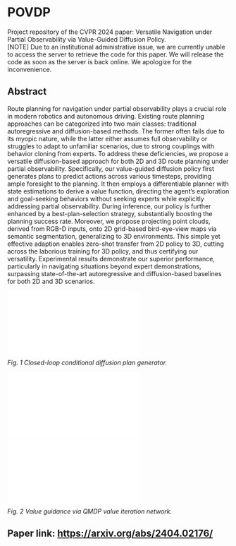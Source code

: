 # POVDP
Project repository of the CVPR 2024 paper: Versatile Navigation under Partial Observability via Value-Guided Diffusion Policy. <br>
[NOTE] Due to an institutional administrative issue, we are currently unable to access the server to retrieve the code for this paper. We will release the code as soon as the server is back online. We apologize for the inconvenience.

## Abstract
Route planning for navigation under partial observability plays a crucial role in modern robotics and autonomous driving. Existing route planning approaches can be categorized into two main classes: traditional autoregressive and diffusion-based methods. The former often fails due to its myopic nature, while the latter either assumes full observability or struggles to adapt to unfamiliar scenarios, due to strong couplings with behavior cloning from experts. To address these deficiencies, we propose a versatile diffusion-based approach for both 2D and 3D route planning under partial observability. Specifically, our value-guided diffusion policy first generates plans to predict actions across various timesteps, providing ample foresight to the planning. It then employs a differentiable planner with state estimations to derive a value function, directing the agent’s exploration and goal-seeking behaviors without seeking experts while explicitly addressing partial observability. During inference, our policy is further enhanced by a best-plan-selection strategy, substantially boosting the planning success rate. Moreover, we propose projecting point clouds, derived from RGB-D inputs, onto 2D grid-based bird-eye-view maps via semantic segmentation, generalizing to 3D environments. This simple yet effective adaption enables zero-shot transfer from 2D policy to 3D, cutting across the laborious training for 3D policy, and thus certifying our versatility. Experimental results demonstrate our superior performance, particularly in navigating situations beyond expert demonstrations, surpassing state-of-the-art autoregressive and diffusion-based baselines for both 2D and 3D scenarios.

![Diffusion Policy](figs/diffusion_policy.pdf)<br>
*Fig. 1 Closed-loop conditional diffusion plan generator.*

![Reward Function](figs/reward_function.pdf)<br>
![Value Iteration](figs/value_iteration.pdf)<br>
*Fig. 2 Value guidance via QMDP value iteration network.*

## Paper link: https://arxiv.org/abs/2404.02176/
